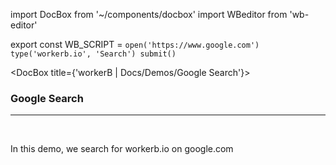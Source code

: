 import DocBox from '~/components/docbox'
import WBeditor from 'wb-editor'

export const WB_SCRIPT = `open('https://www.google.com')
type('workerb.io', 'Search')
submit()
`

<DocBox title={'workerB | Docs/Demos/Google Search'}>

### **Google Search**
<hr/>
<br/>

In this demo, we search for workerb.io on google.com


<WBeditor
    code = {WB_SCRIPT}
    showShareIcon={false}
/>


</DocBox>